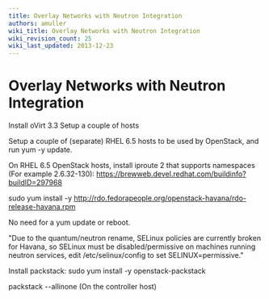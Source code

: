 ```yaml
---
title: Overlay Networks with Neutron Integration
authors: amuller
wiki_title: Overlay Networks with Neutron Integration
wiki_revision_count: 25
wiki_last_updated: 2013-12-23
---
```


# Overlay Networks with Neutron Integration

Install oVirt 3.3 Setup a couple of hosts

Setup a couple of (separate) RHEL 6.5 hosts to be used by OpenStack, and run yum -y update.

On RHEL 6.5 OpenStack hosts, install iproute 2 that supports namespaces (For example 2.6.32-130): <https://brewweb.devel.redhat.com/buildinfo?buildID=297968>

sudo yum install -y <http://rdo.fedorapeople.org/openstack-havana/rdo-release-havana.rpm>

No need for a yum update or reboot.

"Due to the quantum/neutron rename, SELinux policies are currently broken for Havana, so SELinux must be disabled/permissive on machines running neutron services, edit /etc/selinux/config to set SELINUX=permissive."

Install packstack: sudo yum install -y openstack-packstack

packstack --allinone (On the controller host)
